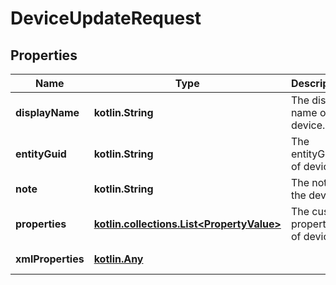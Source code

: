 
# DeviceUpdateRequest

## Properties
Name | Type | Description | Notes
------------ | ------------- | ------------- | -------------
**displayName** | **kotlin.String** | The display name of device. | 
**entityGuid** | **kotlin.String** | The entityGuid of device. | 
**note** | **kotlin.String** | The note of the device. |  [optional]
**properties** | [**kotlin.collections.List&lt;PropertyValue&gt;**](PropertyValue.md) | The custom properties of device. |  [optional]
**xmlProperties** | [**kotlin.Any**](.md) |  |  [optional] [readonly]



